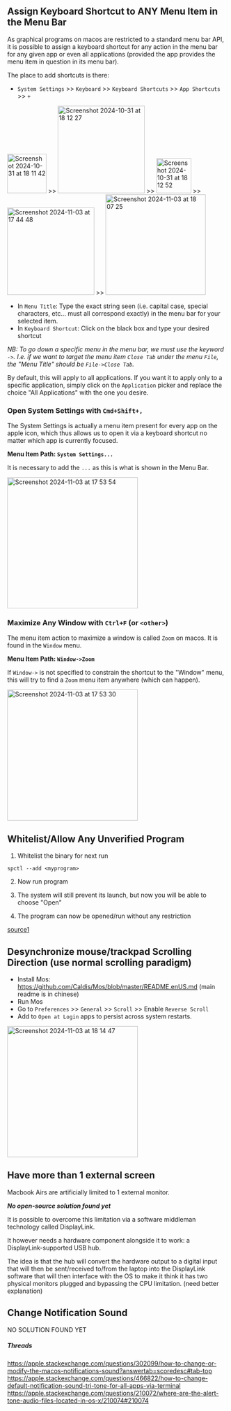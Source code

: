 ## Assign Keyboard Shortcut to ANY Menu Item in the Menu Bar

As graphical programs on macos are restricted to a standard menu bar API, it is possible to assign a keyboard shortcut for any action in the menu bar for any given app or even all applications (provided the app provides the menu item in question in its menu bar).

The place to add shortcuts is there:

- `System Settings` >> `Keyboard` >> `Keyboard Shortcuts` >> `App Shortcuts` >> `+`

<img width="90" alt="Screenshot 2024-10-31 at 18 11 42" src="https://github.com/user-attachments/assets/8c3c8aeb-c669-42c0-8968-3fd535443a07">&nbsp;>>
<img width="200" alt="Screenshot 2024-10-31 at 18 12 27" src="https://github.com/user-attachments/assets/71c286aa-c41e-4849-9372-eddb6de5d37e">&nbsp;>>
<img width="80" alt="Screenshot 2024-10-31 at 18 12 52" src="https://github.com/user-attachments/assets/14efda50-79ff-4d5d-a4d5-aa02611f1bf5">&nbsp;>>
<img width="200" alt="Screenshot 2024-11-03 at 17 44 48" src="https://github.com/user-attachments/assets/e83c70ff-e9c1-44d7-8d93-75478f9cdcf1">&nbsp;>>
<img width="230" alt="Screenshot 2024-11-03 at 18 07 25" src="https://github.com/user-attachments/assets/1a3fbaf8-bbb0-4c1a-885a-f249ce562b1a">

- In `Menu Title`: Type the exact string seen (i.e. capital case, special characters, etc... must all correspond exactly) in the menu bar for your selected item.
- In `Keyboard Shortcut`: Click on the black box and type your desired shortcut

*NB: To go down a specific menu in the menu bar, we must use the keyword `->`. I.e. if we want to target the menu item `Close Tab` under the menu `File`, the "Menu Title" should be `File->Close Tab`.*

By default, this will apply to all applications. If you want it to apply only to a specific application, simply click on the `Application` picker and replace the choice "All Applications" with the one you desire.

### Open System Settings with `Cmd+Shift+,`

The System Settings is actually a menu item present for every app on the apple icon, which thus allows us to open it via a keyboard shortcut no matter which app is currently focused.

**Menu Item Path: `System Settings...`**

It is necessary to add the `...` as this is what is shown in the Menu Bar.

<img width="300" alt="Screenshot 2024-11-03 at 17 53 54" src="https://github.com/user-attachments/assets/c15b21c1-5763-4ac7-b823-9df56ee14a4b">

### Maximize Any Window with `Ctrl+F` (or `<other>`)

The menu item action to maximize a window is called `Zoom` on macos. It is found in the `Window` menu.

**Menu Item Path: `Window->Zoom`**

If `Window->` is not specified to constrain the shortcut to the "Window" menu, this will try to find a `Zoom` menu item anywhere (which can happen).

<img width="300" alt="Screenshot 2024-11-03 at 17 53 30" src="https://github.com/user-attachments/assets/3eed3431-47bf-4537-927a-784eedaa3be0">


## Whitelist/Allow Any Unverified Program

1. Whitelist the binary for next run

```
spctl --add <myprogram>
```

2. Now run program

3. The system will still prevent its launch, but now you will be able to choose "Open"

4.  The program can now be opened/run without any restriction

[source1](https://github.molgen.mpg.de/pages/bs/macOSnotes/mac/mac_procs_unsigned.html)

## Desynchronize mouse/trackpad Scrolling Direction (use normal scrolling paradigm)

- Install Mos: https://github.com/Caldis/Mos/blob/master/README.enUS.md (main readme is in chinese)
- Run Mos
- Go to `Preferences` >> `General` >> `Scroll` >> Enable `Reverse Scroll`
- Add to `Open at Login` apps to persist across system restarts.

<img width="300" alt="Screenshot 2024-11-03 at 18 14 47" src="https://github.com/user-attachments/assets/5e612195-e28e-4257-b1b7-9f2555b55da6">

## Have more than 1 external screen

Macbook Airs are artificially limited to 1 external monitor.

***No open-source solution found yet***

It is possible to overcome this limitation via a software middleman technology called DisplayLink.

It however needs a hardware component alongside it to work: a DisplayLink-supported USB hub.

The idea is that the hub will convert the hardware output to a digital input that will then be sent/received to/from the laptop into the DisplayLink software that will then interface with the OS to make it think it has two physical monitors plugged and bypassing the CPU limitation. (need better explanation)

## Change Notification Sound

NO SOLUTION FOUND YET

##### Threads

https://apple.stackexchange.com/questions/302099/how-to-change-or-modify-the-macos-notifications-sound?answertab=scoredesc#tab-top
https://apple.stackexchange.com/questions/466822/how-to-change-default-notification-sound-tri-tone-for-all-apps-via-terminal
https://apple.stackexchange.com/questions/210072/where-are-the-alert-tone-audio-files-located-in-os-x/210074#210074

